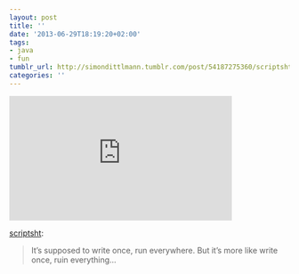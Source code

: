 ```yaml
---
layout: post
title: ''
date: '2013-06-29T18:19:20+02:00'
tags:
- java
- fun
tumblr_url: http://simondittlmann.tumblr.com/post/54187275360/scriptsht-its-supposed-to-write-once-run
categories: ''
---
```

<iframe width="400" height="224" src="https://www.youtube.com/embed/E3418SeWZfQ?feature=oembed" frameborder="0" allowfullscreen></iframe><br/><p><a href="http://scriptsht.tumblr.com/post/53089912400/its-supposed-to-write-once-run-everywhere-but" class="tumblr_blog">scriptsht</a>:</p>

<blockquote><p>It’s supposed to write once, run everywhere. But it’s more like write once, ruin everything…</p></blockquote>
